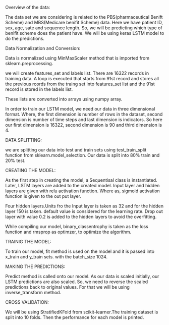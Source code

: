 Overview of the data:

The data set we are considering is related to the PBS(pharmaceutical Benift Scheme) and MBS(Medicare benifit Scheme) data. Here we have patient ID, sex, age, sate and sequence length. So, we will be predicting which type of benifit scheme does the patient have.
We will be using keras LSTM model to do the predictions.

Data Normalization and Conversion:

Data is normalized using MinMaxScaler method that is imported from sklearn.preprocessing. 

we will create features_set and labels list. There are 16322 records in training data. A loop is executed that starts from 91st record and stores all the previous rcords from the traing set into features_set list and the 91st record is stored in the labels list.

These lists are converted into arrays using numpy array. 

In order to train our LSTM model, we need our data in three dimensional format. Where, the first dimension is number of rows in the dataset, second dimension is number of time steps and last dimension is indicators.
So here our first dimension is 16322, second dimension is 90 and third dimension is 4.

DATA SPLITTING:

we are splitting our data into test and train sets using test_train_split function from sklearn.model_selection. Our data is split into 80% train and 20% test.

CREATING THE MODEL:

As the first step in creating the model, a Sequentisal class is instantiated. Later, LSTM layers are added to the created model.
Input layer and hidden layers are given with relu activation function. Where as, sigmoid activation function is given to the out put layer.

Four hidden layers.Units fro the Input layer is taken as 32 and for the hidden layer 150 is taken. default value is considered for the learning rate.
Drop out layer with value 0.2 is added to the hidden layers to avoid the overfitting.

While compiling our model, binary_classentrophy is taken as the loss function and rmsprop as optimzer, to optimize the algorithm.

TRAINIG THE MODEL:

To train our model, fit method is used on the model and it is passed into x_train and y_train sets. with the batch_size 1024.

MAKING THE PREDICTIONS:

Predict method is called onto our model.
As our data is scaled initially, our LSTM predictions are also scaled. So, we need to reverse the scaled predictions back to original values. For that we will be using inverse_transform method.

CROSS VALIDATION:

We will be using StratifiedKFold from scikit-learner.The training dataset is split into 10 folds. Then the performance for each model is printed.

